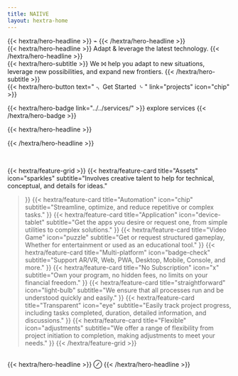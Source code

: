 ```yaml
---
title: NAIIVE
layout: hextra-home
---
```


<div class="mt-6 mb-6 .hero-center-title text-center">
{{< hextra/hero-headline >}}
⌁
{{< /hextra/hero-headline >}}
</div>

<div class="mt-6 mb-6 .hero-center-title text-center">
{{< hextra/hero-headline >}}
Adapt & leverage the latest technology.
{{< /hextra/hero-headline >}}
</div>

<div class="mb-12 text-center">
{{< hextra/hero-subtitle >}}
  We ⨝ help you adapt to new situations, leverage new possibilities, and expand new frontiers.
{{< /hextra/hero-subtitle >}}
</div>

<div class="mb-6 items-center">
{{< hextra/hero-button text=" ⌍ Get Started ⌎ " link="projects" icon="chip" >}}
</div>

{{< hextra/hero-badge link="../../services/" >}}
  explore services 
{{< /hextra/hero-badge >}}

<div class="mt-6 mb-6 .hero-center-title text-center">
{{< hextra/hero-headline >}}

{{< /hextra/hero-headline >}}
</div>

<br class="sm:block hidden" />

{{< hextra/feature-grid >}}
  {{< hextra/feature-card
    title="Assets"
    icon="sparkles"
    subtitle="Involves creative talent to help for technical, conceptual, and details for ideas."
  >}}
  {{< hextra/feature-card
    title="Automation"
    icon="chip"
    subtitle="Streamline, optimize, and reduce repetitive or complex tasks."
  >}}
  {{< hextra/feature-card
    title="Application"
    icon="device-tablet"
    subtitle="Get the apps you desire or request one, from simple utilities to complex solutions."
  >}}
  {{< hextra/feature-card
    title="Video Game"
    icon="puzzle"
    subtitle="Get or request structured gameplay, Whether for entertainment or used as an educational tool."
  >}}
  {{< hextra/feature-card
    title="Multi-platform"
    icon="badge-check"
    subtitle="Support AR/VR, Web, PWA, Desktop, Mobile, Console, and more."
  >}}
  {{< hextra/feature-card
    title="No Subscription"
    icon="x"
    subtitle="Own your program, no hidden fees, no limits on your financial freedom."
  >}}
  {{< hextra/feature-card
      title="straightforward"
      icon="light-bulb"
      subtitle="We ensure that all processes run and be understood quickly and easily."
  >}}
  {{< hextra/feature-card
    title="Transparent"
    icon="eye"
    subtitle="Easily track project progress, including tasks completed, duration, detailed information, and discussions."
  >}}
  {{< hextra/feature-card
    title="Flexible"
    icon="adjustments"
    subtitle="We offer a range of flexibility from project initiation to completion, making adjustments to meet your needs."
  >}}
{{< /hextra/feature-grid >}}

<br class="sm:block hidden" />

<div class="mt-6 mb-6 .hero-center-title text-center">
{{< hextra/hero-headline >}}
⊘
{{< /hextra/hero-headline >}}
</div>
